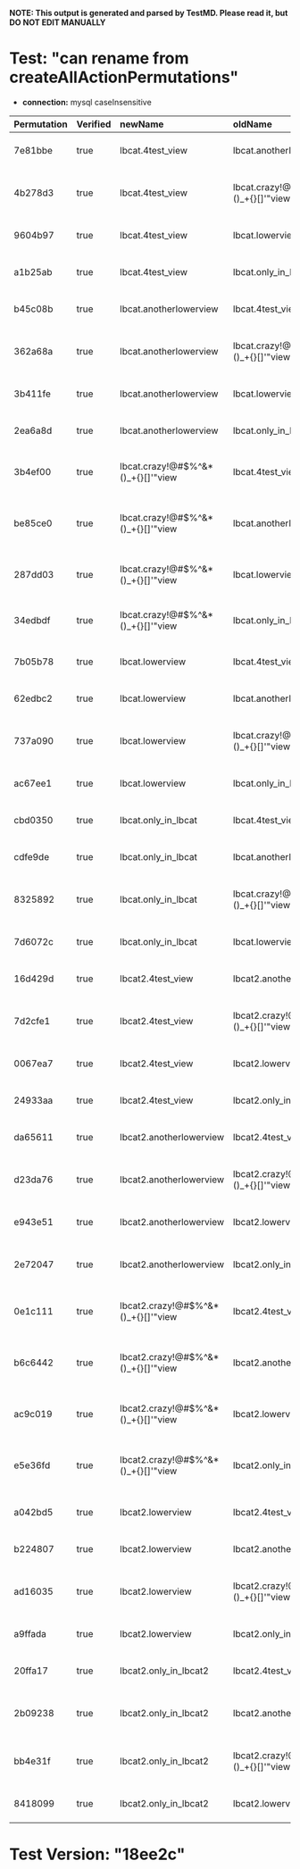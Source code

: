 **NOTE: This output is generated and parsed by TestMD. Please read it, but DO NOT EDIT MANUALLY**

# Test: "can rename from createAllActionPermutations" #

- **connection:** mysql caseInsensitive

| Permutation | Verified | newName                             | oldName                             | OPERATIONS
| :---------- | :------- | :---------------------------------- | :---------------------------------- | :------
| 7e81bbe     | true     | lbcat.4test_view                    | lbcat.anotherlowerview              | **plan**: RENAME TABLE `lbcat`.`anotherlowerview` TO `lbcat`.`4test_view`
| 4b278d3     | true     | lbcat.4test_view                    | lbcat.crazy!@#\$%^&*()_+{}[]'"view  | **plan**: RENAME TABLE `lbcat`.`crazy!@#\$%^&*()_+{}[]'"view` TO `lbcat`.`4test_view`
| 9604b97     | true     | lbcat.4test_view                    | lbcat.lowerview                     | **plan**: RENAME TABLE `lbcat`.`lowerview` TO `lbcat`.`4test_view`
| a1b25ab     | true     | lbcat.4test_view                    | lbcat.only_in_lbcat                 | **plan**: RENAME TABLE `lbcat`.`only_in_lbcat` TO `lbcat`.`4test_view`
| b45c08b     | true     | lbcat.anotherlowerview              | lbcat.4test_view                    | **plan**: RENAME TABLE `lbcat`.`4test_view` TO `lbcat`.`anotherlowerview`
| 362a68a     | true     | lbcat.anotherlowerview              | lbcat.crazy!@#\$%^&*()_+{}[]'"view  | **plan**: RENAME TABLE `lbcat`.`crazy!@#\$%^&*()_+{}[]'"view` TO `lbcat`.`anotherlowerview`
| 3b411fe     | true     | lbcat.anotherlowerview              | lbcat.lowerview                     | **plan**: RENAME TABLE `lbcat`.`lowerview` TO `lbcat`.`anotherlowerview`
| 2ea6a8d     | true     | lbcat.anotherlowerview              | lbcat.only_in_lbcat                 | **plan**: RENAME TABLE `lbcat`.`only_in_lbcat` TO `lbcat`.`anotherlowerview`
| 3b4ef00     | true     | lbcat.crazy!@#\$%^&*()_+{}[]'"view  | lbcat.4test_view                    | **plan**: RENAME TABLE `lbcat`.`4test_view` TO `lbcat`.`crazy!@#\$%^&*()_+{}[]'"view`
| be85ce0     | true     | lbcat.crazy!@#\$%^&*()_+{}[]'"view  | lbcat.anotherlowerview              | **plan**: RENAME TABLE `lbcat`.`anotherlowerview` TO `lbcat`.`crazy!@#\$%^&*()_+{}[]'"view`
| 287dd03     | true     | lbcat.crazy!@#\$%^&*()_+{}[]'"view  | lbcat.lowerview                     | **plan**: RENAME TABLE `lbcat`.`lowerview` TO `lbcat`.`crazy!@#\$%^&*()_+{}[]'"view`
| 34edbdf     | true     | lbcat.crazy!@#\$%^&*()_+{}[]'"view  | lbcat.only_in_lbcat                 | **plan**: RENAME TABLE `lbcat`.`only_in_lbcat` TO `lbcat`.`crazy!@#\$%^&*()_+{}[]'"view`
| 7b05b78     | true     | lbcat.lowerview                     | lbcat.4test_view                    | **plan**: RENAME TABLE `lbcat`.`4test_view` TO `lbcat`.`lowerview`
| 62edbc2     | true     | lbcat.lowerview                     | lbcat.anotherlowerview              | **plan**: RENAME TABLE `lbcat`.`anotherlowerview` TO `lbcat`.`lowerview`
| 737a090     | true     | lbcat.lowerview                     | lbcat.crazy!@#\$%^&*()_+{}[]'"view  | **plan**: RENAME TABLE `lbcat`.`crazy!@#\$%^&*()_+{}[]'"view` TO `lbcat`.`lowerview`
| ac67ee1     | true     | lbcat.lowerview                     | lbcat.only_in_lbcat                 | **plan**: RENAME TABLE `lbcat`.`only_in_lbcat` TO `lbcat`.`lowerview`
| cbd0350     | true     | lbcat.only_in_lbcat                 | lbcat.4test_view                    | **plan**: RENAME TABLE `lbcat`.`4test_view` TO `lbcat`.`only_in_lbcat`
| cdfe9de     | true     | lbcat.only_in_lbcat                 | lbcat.anotherlowerview              | **plan**: RENAME TABLE `lbcat`.`anotherlowerview` TO `lbcat`.`only_in_lbcat`
| 8325892     | true     | lbcat.only_in_lbcat                 | lbcat.crazy!@#\$%^&*()_+{}[]'"view  | **plan**: RENAME TABLE `lbcat`.`crazy!@#\$%^&*()_+{}[]'"view` TO `lbcat`.`only_in_lbcat`
| 7d6072c     | true     | lbcat.only_in_lbcat                 | lbcat.lowerview                     | **plan**: RENAME TABLE `lbcat`.`lowerview` TO `lbcat`.`only_in_lbcat`
| 16d429d     | true     | lbcat2.4test_view                   | lbcat2.anotherlowerview             | **plan**: RENAME TABLE `lbcat2`.`anotherlowerview` TO `lbcat2`.`4test_view`
| 7d2cfe1     | true     | lbcat2.4test_view                   | lbcat2.crazy!@#\$%^&*()_+{}[]'"view | **plan**: RENAME TABLE `lbcat2`.`crazy!@#\$%^&*()_+{}[]'"view` TO `lbcat2`.`4test_view`
| 0067ea7     | true     | lbcat2.4test_view                   | lbcat2.lowerview                    | **plan**: RENAME TABLE `lbcat2`.`lowerview` TO `lbcat2`.`4test_view`
| 24933aa     | true     | lbcat2.4test_view                   | lbcat2.only_in_lbcat2               | **plan**: RENAME TABLE `lbcat2`.`only_in_lbcat2` TO `lbcat2`.`4test_view`
| da65611     | true     | lbcat2.anotherlowerview             | lbcat2.4test_view                   | **plan**: RENAME TABLE `lbcat2`.`4test_view` TO `lbcat2`.`anotherlowerview`
| d23da76     | true     | lbcat2.anotherlowerview             | lbcat2.crazy!@#\$%^&*()_+{}[]'"view | **plan**: RENAME TABLE `lbcat2`.`crazy!@#\$%^&*()_+{}[]'"view` TO `lbcat2`.`anotherlowerview`
| e943e51     | true     | lbcat2.anotherlowerview             | lbcat2.lowerview                    | **plan**: RENAME TABLE `lbcat2`.`lowerview` TO `lbcat2`.`anotherlowerview`
| 2e72047     | true     | lbcat2.anotherlowerview             | lbcat2.only_in_lbcat2               | **plan**: RENAME TABLE `lbcat2`.`only_in_lbcat2` TO `lbcat2`.`anotherlowerview`
| 0e1c111     | true     | lbcat2.crazy!@#\$%^&*()_+{}[]'"view | lbcat2.4test_view                   | **plan**: RENAME TABLE `lbcat2`.`4test_view` TO `lbcat2`.`crazy!@#\$%^&*()_+{}[]'"view`
| b6c6442     | true     | lbcat2.crazy!@#\$%^&*()_+{}[]'"view | lbcat2.anotherlowerview             | **plan**: RENAME TABLE `lbcat2`.`anotherlowerview` TO `lbcat2`.`crazy!@#\$%^&*()_+{}[]'"view`
| ac9c019     | true     | lbcat2.crazy!@#\$%^&*()_+{}[]'"view | lbcat2.lowerview                    | **plan**: RENAME TABLE `lbcat2`.`lowerview` TO `lbcat2`.`crazy!@#\$%^&*()_+{}[]'"view`
| e5e36fd     | true     | lbcat2.crazy!@#\$%^&*()_+{}[]'"view | lbcat2.only_in_lbcat2               | **plan**: RENAME TABLE `lbcat2`.`only_in_lbcat2` TO `lbcat2`.`crazy!@#\$%^&*()_+{}[]'"view`
| a042bd5     | true     | lbcat2.lowerview                    | lbcat2.4test_view                   | **plan**: RENAME TABLE `lbcat2`.`4test_view` TO `lbcat2`.`lowerview`
| b224807     | true     | lbcat2.lowerview                    | lbcat2.anotherlowerview             | **plan**: RENAME TABLE `lbcat2`.`anotherlowerview` TO `lbcat2`.`lowerview`
| ad16035     | true     | lbcat2.lowerview                    | lbcat2.crazy!@#\$%^&*()_+{}[]'"view | **plan**: RENAME TABLE `lbcat2`.`crazy!@#\$%^&*()_+{}[]'"view` TO `lbcat2`.`lowerview`
| a9ffada     | true     | lbcat2.lowerview                    | lbcat2.only_in_lbcat2               | **plan**: RENAME TABLE `lbcat2`.`only_in_lbcat2` TO `lbcat2`.`lowerview`
| 20ffa17     | true     | lbcat2.only_in_lbcat2               | lbcat2.4test_view                   | **plan**: RENAME TABLE `lbcat2`.`4test_view` TO `lbcat2`.`only_in_lbcat2`
| 2b09238     | true     | lbcat2.only_in_lbcat2               | lbcat2.anotherlowerview             | **plan**: RENAME TABLE `lbcat2`.`anotherlowerview` TO `lbcat2`.`only_in_lbcat2`
| bb4e31f     | true     | lbcat2.only_in_lbcat2               | lbcat2.crazy!@#\$%^&*()_+{}[]'"view | **plan**: RENAME TABLE `lbcat2`.`crazy!@#\$%^&*()_+{}[]'"view` TO `lbcat2`.`only_in_lbcat2`
| 8418099     | true     | lbcat2.only_in_lbcat2               | lbcat2.lowerview                    | **plan**: RENAME TABLE `lbcat2`.`lowerview` TO `lbcat2`.`only_in_lbcat2`

# Test Version: "18ee2c" #